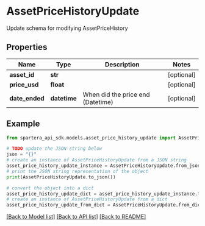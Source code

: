# AssetPriceHistoryUpdate

Update schema for modifying AssetPriceHistory

## Properties

Name | Type | Description | Notes
------------ | ------------- | ------------- | -------------
**asset_id** | **str** |  | [optional] 
**price_usd** | **float** |  | [optional] 
**date_ended** | **datetime** | When did the price end (Datetime) | [optional] 

## Example

```python
from spartera_api_sdk.models.asset_price_history_update import AssetPriceHistoryUpdate

# TODO update the JSON string below
json = "{}"
# create an instance of AssetPriceHistoryUpdate from a JSON string
asset_price_history_update_instance = AssetPriceHistoryUpdate.from_json(json)
# print the JSON string representation of the object
print(AssetPriceHistoryUpdate.to_json())

# convert the object into a dict
asset_price_history_update_dict = asset_price_history_update_instance.to_dict()
# create an instance of AssetPriceHistoryUpdate from a dict
asset_price_history_update_from_dict = AssetPriceHistoryUpdate.from_dict(asset_price_history_update_dict)
```
[[Back to Model list]](../README.md#documentation-for-models) [[Back to API list]](../README.md#documentation-for-api-endpoints) [[Back to README]](../README.md)



